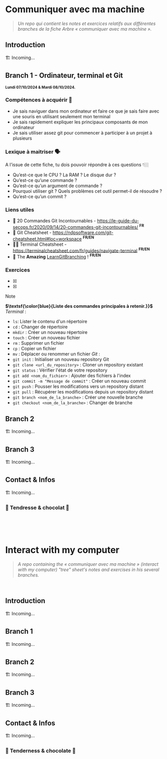 # Communiquer avec ma machine
<a name="FR"></a>
> _Un repo qui contient les notes et exercices relatifs aux différentes branches de la fiche Arbre « communiquer avec ma machine »._

## Introduction
<a name="IntroFR"></a>
:building_construction: Incoming...
<br>

## Branch 1 - Ordinateur, terminal et Git
<a name="B1FR"></a>
<sup>**Lundi 07/10/2024 & Mardi 08/10/2024.**</sup>

### Compétences à acquérir 🎯
 - Je sais naviguer dans mon ordinateur et faire ce que je sais faire avec une souris en utilisant seulement mon terminal
 - Je sais rapidement expliquer les principaux composants de mon ordinateur
 - Je sais utiliser assez git pour commencer à participer à un projet à plusieurs
### Lexique à maitriser 🗣️
 A l’issue de cette fiche, tu dois pouvoir répondre à ces questions 👇🏼 
 - Qu’est-ce que le CPU ? La RAM ? Le disque dur ?
 - Qu’est-ce qu’une commande ?
 - Qu’est-ce qu’un argument de commande ?
 - Pourquoi utiliser git ? Quels problèmes cet outil permet-il de résoudre ?
 - Qu’est-ce qu’un commit ?
### Liens utiles
  - 📖 20 Commandes Git Incontournables - https://le-guide-du-secops.fr/2020/09/14/20-commandes-git-incontournables/ <sup>**FR**</sup> 
  - 🌳 Git Cheatsheet - https://ndpsoftware.com/git-cheatsheet.html#loc=workspace <sup>**FR/EN**</sup>
  - 👨‍💻 Terminal Cheatsheet - https://terminalcheatsheet.com/fr/guides/navigate-terminal <sup>**FR/EN**</sup>
  - 🌿 The **Amazing** [LearnGitBranching](https://learngitbranching.js.org/?locale=fr_FR) ! <sup>**FR/EN**</sup>
### Exercices
- [x]
- [x]

> [!NOTE]
> **$\textsf{\color{blue}{Liste des commandes principales à retenir.}}$** <br>
> _Terminal_ :
> - `ls`: Lister le contenu d'un répertoire
> - `cd` : Changer de répertoire
> - `mkdir` : Créer un nouveau répertoire
> - `touch` : Créer un nouveau fichier
> - `rm` : Supprimer un fichier
> - `cp` : Copier un fichier
> - `mv` : Déplacer ou renommer un fichier
> _Git_ :
> - `git init` : Initialiser un nouveau repository Git
> - `git clone <url_du_repository>` : Cloner un repository existant
> - `git status` : Vérifier l'état de votre repository
> - `git add <nom_du_fichier>` : Ajouter des fichiers à l'index
> - `git commit -m "Message de commit"` : Créer un nouveau commit
> - `git push` : Pousser les modifications vers un repository distant
> - `git pull` : Récupérer les modifications depuis un repository distant
> - `git branch <nom_de_la_branche>` : Créer une nouvelle branche
> - `git checkout <nom_de_la_branche>` : Changer de branche


## Branch 2
<a name="B2FR"></a>
:building_construction: Incoming...
<br>

## Branch 3
<a name="B3FR"></a>
:building_construction: Incoming...
<br>

## Contact & Infos
<a name="ContactFR"></a>
:building_construction: Incoming...
<br>

### 🫶 Tendresse & chocolat 🫶
<br><br><br>



# Interact with my computer
<a name="EN"></a>
> _A repo containing the « communiquer avec ma machine » (interact with my computer) "tree" sheet's notes and exercises in his several branches._
<br>

## Introduction
<a name="IntroEN"></a>
:building_construction: Incoming...
<br>

## Branch 1
<a name="B1EN"></a>
:building_construction: Incoming...
<br>

## Branch 2
<a name="B2EN"></a>
:building_construction: Incoming...
<br>

## Branch 3
<a name="B3EN"></a>
:building_construction: Incoming...
<br>

## Contact & Infos
<a name="ContactEN"></a>
:building_construction: Incoming...
<br>

### 🫶 Tenderness & chocolate 🫶

